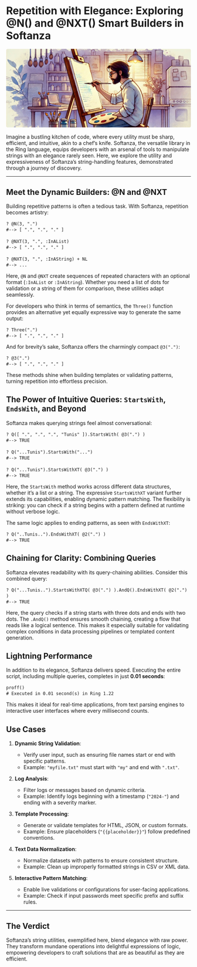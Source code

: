 # Repetition with Elegance: Exploring @N() and @NXT() Smart Builders in Softanza
![Repetition with Elegance in Softanza, by Microsoft Image AI](../images/stz-repetition-with-elegance.jpg)

Imagine a bustling kitchen of code, where every utility must be sharp, efficient, and intuitive, akin to a chef’s knife. Softanza, the versatile library in the Ring language, equips developers with an arsenal of tools to manipulate strings with an elegance rarely seen. Here, we explore the utility and expressiveness of Softanza’s string-handling features, demonstrated through a journey of discovery.

---

## Meet the Dynamic Builders: @N and @NXT 

Building repetitive patterns is often a tedious task. With Softanza, repetition becomes artistry:

```ring
? @N(3, ".")
#--> [ ".", ".", "." ]

? @NXT(3, ".", :InAList)
#--> [ ".", ".", "." ]

? @NXT(3, ".", :InAString) + NL
#--> ...
```

Here, `@N` and `@NXT` create sequences of repeated characters with an optional format (`:InAList` or `:InAString`). Whether you need a list of dots for validation or a string of them for comparison, these utilities adapt seamlessly.

For developers who think in terms of semantics, the `Three()` function provides an alternative yet equally expressive way to generate the same output:

```ring
? Three(".")
#--> [ ".", ".", "." ]
```

And for brevity’s sake, Softanza offers the charmingly compact `@3(".")`:

```ring
? @3(".")
#--> [ ".", ".", "." ]
```

These methods shine when building templates or validating patterns, turning repetition into effortless precision.



## The Power of Intuitive Queries: `StartsWith`, `EndsWith`, and Beyond

Softanza makes querying strings feel almost conversational:

```ring
? Q([ ".", ".", ".", "Tunis" ]).StartsWith( @3(".") )
#--> TRUE

? Q("...Tunis").StartsWith("...")
#--> TRUE

? Q("...Tunis").StartsWithXT( @3(".") )
#--> TRUE
```

Here, the `StartsWith` method works across different data structures, whether it’s a list or a string. The expressive `StartsWithXT` variant further extends its capabilities, enabling dynamic pattern matching. The flexibility is striking: you can check if a string begins with a pattern defined at runtime without verbose logic.

The same logic applies to ending patterns, as seen with `EndsWithXT`:

```ring
? Q("..Tunis..").EndsWithXT( @2(".") )
#--> TRUE
```


## Chaining for Clarity: Combining Queries

Softanza elevates readability with its query-chaining abilities. Consider this combined query:

```ring
? Q("...Tunis..").StartsWithXTQ( @3(".") ).AndQ().EndsWithXT( @2(".") )
#--> TRUE
```

Here, the query checks if a string starts with three dots and ends with two dots. The `.AndQ()` method ensures smooth chaining, creating a flow that reads like a logical sentence. This makes it especially suitable for validating complex conditions in data processing pipelines or templated content generation.



## Lightning Performance

In addition to its elegance, Softanza delivers speed. Executing the entire script, including multiple queries, completes in just **0.01 seconds**:

```ring
proff()
# Executed in 0.01 second(s) in Ring 1.22
```

This makes it ideal for real-time applications, from text parsing engines to interactive user interfaces where every millisecond counts.



## Use Cases

1. **Dynamic String Validation**:
   - Verify user input, such as ensuring file names start or end with specific patterns.
   - Example: `"myfile.txt"` must start with `"my"` and end with `".txt"`.

2. **Log Analysis**:
   - Filter logs or messages based on dynamic criteria.
   - Example: Identify logs beginning with a timestamp (`"2024-"`) and ending with a severity marker.

3. **Template Processing**:
   - Generate or validate templates for HTML, JSON, or custom formats.
   - Example: Ensure placeholders (`"{{placeholder}}"`) follow predefined conventions.

4. **Text Data Normalization**:
   - Normalize datasets with patterns to ensure consistent structure.
   - Example: Clean up improperly formatted strings in CSV or XML data.

5. **Interactive Pattern Matching**:
   - Enable live validations or configurations for user-facing applications.
   - Example: Check if input passwords meet specific prefix and suffix rules.

---

## The Verdict

Softanza’s string utilities, exemplified here, blend elegance with raw power. They transform mundane operations into delightful expressions of logic, empowering developers to craft solutions that are as beautiful as they are efficient.